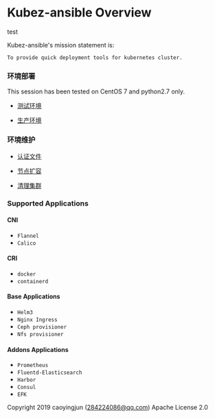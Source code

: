 # Kubez-ansible Overview
test

Kubez-ansible's mission statement is:

    To provide quick deployment tools for kubernetes cluster.


### 环境部署
This session has been tested on CentOS 7 and python2.7 only.

- [测试环境](doc/source/install/all-in-one.md)

- [生产环境](doc/source/install/multinode.md)

### 环境维护

- [认证文件](doc/source/install/admin-k8src.md)

- [节点扩容](doc/source/install/expansion.md)

- [清理集群](doc/source/install/destroy.md)

### Supported Applications

#### CNI
  - `Flannel`
  - `Calico`

#### CRI
  - `docker`
  - `containerd`

#### Base Applications
  - `Helm3`
  - `Nginx Ingress`
  - `Ceph provisioner`
  - `Nfs provisioner`

#### Addons Applications
  - `Prometheus`
  - `Fluentd-Elasticsearch`
  - `Harbor`
  - `Consul`
  - `EFK`

Copyright 2019 caoyingjun (284224086@qq.com) Apache License 2.0
